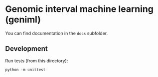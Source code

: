 # Genomic interval machine learning (geniml)

You can find documentation in the `docs` subfolder.

## Development

Run tests (from this directory):

```
python -m unittest
```


